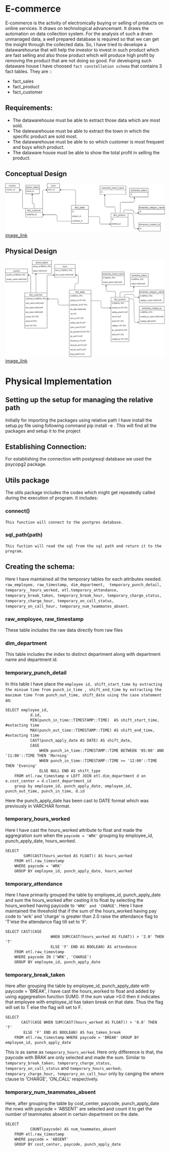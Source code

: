 # E-commerce
E-commerce is the activity of electronically buying or selling of products on online services. It draws on technological advancemant. It draws the automation on data collection system. For the analysis of such a drven unmanaged data, a well prepared database is required so that we can get the insight through the collected data. So, I have tried to develope a datawarehourse that will help the investor to invest in such product which are fast selling and also those product which will produce high profit by removing the product that are not doing so good. For developing such dataware house I have choosed `fact constellation schema` that contains 3 fact tables. They are :: 
- fact_sales
- fact_product
- fact_customer

## Requirements:
- The datawarehouse must be able to extract those data which are most sold.
- The datewarehouse must be able to extract the town in which the specific product are sold most. 
- The datawarehouse must be able to so which customer is most frequent and buys which product.
- The dataware house must be able to show the total profit in selling the product.

## Conceptual Design
![conceptual design](conceptual.png)
[image_link](https://drive.google.com/file/d/13r_n7prWbiLw8PLytUU0u6ABN46CZyng/view?usp=sharing)

## Physical Design
![physical design](physical.png)
[image_link](https://drive.google.com/file/d/13r_n7prWbiLw8PLytUU0u6ABN46CZyng/view?usp=sharing)

# Physical Implementation

## Setting up the setup for managing the relative path
Initially for  importing the packages using relative path I have install the setup.py file using following command
    pip install -e .
This will find all the packages and setup it to the project

## Establishing Connection:
For establishing the connection with postgresql database we used the psycopg2 package. 

## Utils package
The utils package includes the codes which might get repeatedly called during the execution of program. It includes:
### connect() ###
    This function will connect to the postgres database.
### sql_path(path)
    This fuction will read the sql from the sql path and return it to the program.

## Creating the schema:
Here I have maintained all the temporary tables for each attributes needed. `raw_employee, raw_timestamp, dim_department,  temporary_punch_detail, temporary__hours_worked, etl.temporary_attendance, temporary_break_taken, temporary_break_hour, temporary_charge_status, temporary_charge_hour, temporary_on_call_status, temporary_on_call_hour, temporary_num_teammates_absent`.
### raw_employee, raw_timestamp ###
These table includes the raw data directly from raw files
### dim_department ###
This table includes the index to distinct department along with department name and department id.
### temporary_punch_detail ###
In this table I have place the `employee id, shift_start_time by extracting the minium time from punch_in_time , shift_end_time by extracting the maximum time from punch_out_time, shift_date using the case statement` as:  
```
SELECT employee_id,
           d.id,
           MIN(punch_in_time::TIMESTAMP::TIME)  AS shift_start_time, #extacting time
           MAX(punch_out_time::TIMESTAMP::TIME) AS shift_end_time, #extacting time
           CAST(punch_apply_date AS DATE) AS shift_date,
           CASE
               WHEN punch_in_time::TIMESTAMP::TIME BETWEEN '05:00' AND '11:00'::TIME THEN 'Morning'
               WHEN punch_in_time::TIMESTAMP::TIME >= '12:00'::TIME THEN 'Evening'
               ELSE NULL END AS shift_type
    FROM etl.raw_timestamp e LEFT JOIN etl.dim_department d on e.cost_center = d.client_department_id
    group by employee_id, punch_apply_date, employee_id, punch_out_time, punch_in_time, d.id
```
Here the punch_apply_date has been cast to DATE format which was previously in VARCHAR format.

### temporary_hours_worked ###
Here I have cast the hours_worked attribute to float and made the aggregration sum when the `paycode = 'WRK'` grouping by employee_id, punch_apply_date, hours_worked.
```
SELECT
        SUM(CAST(hours_worked AS FLOAT)) AS hours_worked
    FROM etl.raw_timestamp
    WHERE paycode = 'WRK'
    GROUP BY employee_id, punch_apply_date, hours_worked
```
### temporary_attendance ###
Here I have primarily grouped the table by employee_id, punch_apply_date and sum the hours_worked after casting it to float by selecting the hours_worked having paycode to `'WRK' and 'CHARGE'`. Here I have maintained the threshold that if the sum of the hours_worked having pay code to 'wrk' and 'charge' is greater than 2.0 raise the attendance flag to 'T'else the attendance flag till set to 'F'.
```
SELECT CAST(CASE
                    WHEN SUM(CAST(hours_worked AS FLOAT)) > '2.0' THEN 'T'
                    ELSE 'F' END AS BOOLEAN) AS attendance
    FROM etl.raw_timestamp
    WHERE paycode IN ('WRK', 'CHARGE')
    GROUP BY employee_id, punch_apply_date
```
### temporary_break_taken ###
Here after grouping the table by employee_id, punch_apply_date with paycode = 'BREAK', I have cast the hours_worked to float and added by using aggegreation function SUM(). If the sum value >0.0 then it indicates that employee with employee_id has taken break on that date. Thus the flag will set to T else the flag will set to F.
```
SELECT
       CAST(CASE WHEN SUM(CAST(hours_worked AS FLOAT)) > '0.0' THEN 'T'
        ELSE 'F' END AS BOOLEAN) AS has_taken_break
    FROM etl.raw_timestamp WHERE paycode = 'BREAK' GROUP BY employee_id, punch_apply_date
```
This is as same as `temporary_hours_worked`. Here only difference is that, the paycode with BRAK are only selected and made the sum.
Similar to `temporary_break_taken; temporary_charge_status, temporary_on_call_status` and `temporary_hours_worked; temporary_charge_hour, temporary_on_call_hour` only by canging the where clause to 'CHARGE', 'ON_CALL' respectively.
### temporary_num_teammates_absent ###
Here, after grouping the table by cost_center, paycode, punch_apply_date the rows with paycode = 'ABSENT' are selected and count it to get the number of teammates absent in certain department on the date. 
```
SELECT
           COUNT(paycode) AS num_teammates_absent
    FROM etl.raw_timestamp
    WHERE paycode = 'ABSENT'
    GROUP BY cost_center, paycode, punch_apply_date
```
